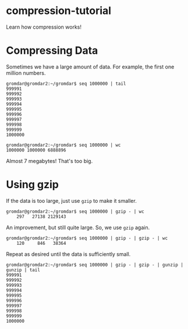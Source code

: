 # compression-tutorial
Learn how compression works!

# Compressing Data

Sometimes we have a large amount of data. For example, the first one million numbers.

```
gromdar@gromdar2:~/gromdar$ seq 1000000 | tail
999991
999992
999993
999994
999995
999996
999997
999998
999999
1000000
```

```
gromdar@gromdar2:~/gromdar$ seq 1000000 | wc
1000000 1000000 6888896
```

Almost 7 megabytes! That's too big.


# Using gzip

If the data is too large, just use `gzip` to make it smaller.

```
gromdar@gromdar2:~/gromdar$ seq 1000000 | gzip - | wc
    297   27138 2129143
```

An improvement, but still quite large. So, we use `gzip` again.

    
```
gromdar@gromdar2:~/gromdar$ seq 1000000 | gzip - | gzip - | wc
    120     846   38364
```

Repeat as desired until the data is sufficiently small.

```
gromdar@gromdar2:~/gromdar$ seq 1000000 | gzip - | gzip - | gunzip | gunzip | tail
999991
999992
999993
999994
999995
999996
999997
999998
999999
1000000
```
